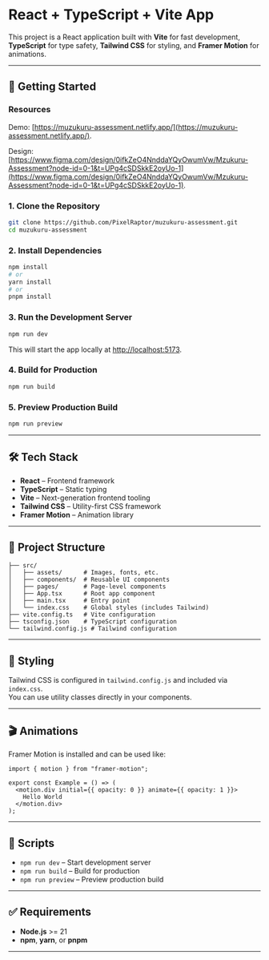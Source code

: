 # React + TypeScript + Vite App

This project is a React application built with **Vite** for fast development, **TypeScript** for type safety, **Tailwind CSS** for styling, and **Framer Motion** for animations.

---

## 🚀 Getting Started

### Resources
Demo: [https://muzukuru-assessment.netlify.app/](https://muzukuru-assessment.netlify.app/).

Design: [https://www.figma.com/design/0ifkZeO4NnddaYQyOwumVw/Mzukuru-Assessment?node-id=0-1&t=UPg4cSDSkkE2oyUo-1](https://www.figma.com/design/0ifkZeO4NnddaYQyOwumVw/Mzukuru-Assessment?node-id=0-1&t=UPg4cSDSkkE2oyUo-1).

### 1. Clone the Repository
```bash
git clone https://github.com/PixelRaptor/muzukuru-assessment.git
cd muzukuru-assessment
```

### 2. Install Dependencies
```bash
npm install
# or
yarn install
# or
pnpm install
```

### 3. Run the Development Server
```bash
npm run dev
```
This will start the app locally at [http://localhost:5173](http://localhost:5173).

### 4. Build for Production
```bash
npm run build
```

### 5. Preview Production Build
```bash
npm run preview
```

---

## 🛠️ Tech Stack

- **React** – Frontend framework
- **TypeScript** – Static typing
- **Vite** – Next-generation frontend tooling
- **Tailwind CSS** – Utility-first CSS framework
- **Framer Motion** – Animation library

---

## 📂 Project Structure
```
├── src/
│   ├── assets/      # Images, fonts, etc.
│   ├── components/  # Reusable UI components
│   ├── pages/       # Page-level components
│   ├── App.tsx      # Root app component
│   ├── main.tsx     # Entry point
│   └── index.css    # Global styles (includes Tailwind)
├── vite.config.ts   # Vite configuration
├── tsconfig.json    # TypeScript configuration
└── tailwind.config.js # Tailwind configuration
```

---

## 🎨 Styling
Tailwind CSS is configured in `tailwind.config.js` and included via `index.css`.  
You can use utility classes directly in your components.

---

## 🎬 Animations
Framer Motion is installed and can be used like:
```tsx
import { motion } from "framer-motion";

export const Example = () => (
  <motion.div initial={{ opacity: 0 }} animate={{ opacity: 1 }}>
    Hello World
  </motion.div>
);
```

---

## 📜 Scripts

- `npm run dev` – Start development server  
- `npm run build` – Build for production  
- `npm run preview` – Preview production build  

---

## ✅ Requirements

- **Node.js** >= 21
- **npm**, **yarn**, or **pnpm**

---